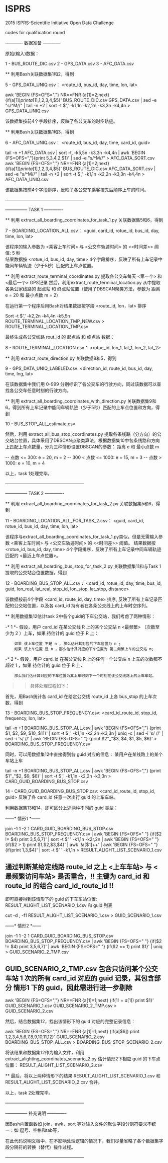 # ISPRS

2015 ISPRS-Scientific Initiative Open Data Challenge 

codes for qualification round


———— 数据准备 ————

原始(输入)数据： 

1 - BUS_ROUTE_DIC.csv 
2 - GPS_DATA.csv
3 - AFC_DATA.csv 

** 利用Bash关联数据集1和2，得到

5 - GPS_DATA_UNIQ.csv： <route_id, bus_id, day, time, lon, lat>

awk 'BEGIN {FS=OFS=","} NR==FNR {a[$1]=$2;next} {if(a[$1]) print a[$1],$1,$2,$3,$4,$5}' BUS_ROUTE_DIC.csv GPS_DATA.csv | sed -e "s/^M//" | tail -n +2 | sort -t $',' -k1,1n -k2,2n -k3,3n -k4,4n > GPS_DATA_UNIQ.csv 

该数据集按前4个字段排序，反映了各公交车的时空轨迹。


** 利用Bash关联数据集1和3，得到

6 - AFC_DATA_UNIQ.csv： <route_id, bus_id, day, time, card_id, guid>

tail -n +1 AFC_DATA.csv | sort -t, -k5,5n -k3,3n -k4,4n | awk 'BEGIN {FS=OFS=","}{print $5,$3,$4,$2,$1}' | sed -e "s/^M//" > AFC_DATA_SORT.csv
awk 'BEGIN {FS=OFS=","} NR==FNR {a[$1]=$2;next} {if(a[$1]) print a[$1],$1,$2,$3,$4,$5}' BUS_ROUTE_DIC.csv AFC_DATA_SORT.csv | sed -e "s/^M//" | tail -n +2 | sort -t $',' -k1,1n -k2,2n -k3,3n -k4,4n > AFC_DATA_UNIQ.csv

该数据集按前4个字段排序，反映了各公交车乘客按先后顺序上车的时间。

——————————————————


————— TASK 1 ————-

** 利用 extract_all_boarding_coordinates_for_task_1.py 关联数据集5和6，得到

7 - BOARDING_LOCATION_ALL.csv： <guid, card_id, rotue_id, bus_id, day, time, lon, lat>

该程序的输入参数为 <乘客上车时间> 与 <公交车轨迹时间> 的 <<时间差>> 阈值: 5 秒  
结果数据按 <rotue_id, bus_id, day, time> 4个字段排序，反映了所有上车记录中能同车辆轨迹（少于5秒）匹配的上车点位置。


** 利用 extract_route_terminal_coordinates.py 提取各公交车每天 <第一个> 和 <最后一个> GPS记录
然后，利用extract_route_terminal_location.py 从中提取各条公家线路的 起点站 和 终点站位置（使用了DBSCAN聚类方法，参数为 距离 e = 20 和 最小点数 m = 2）

在运行第一个程序后用Bash对结果数据按字段 <route_id, lon，lat> 排序

Sort -t $',' -k2,2n -k4,4n -k5,5n ROUTE_TERMINAL_LOCATION_TMP_NEW.csv > ROUTE_TERMINAL_LOCATION_TMP.csv

最终生成各公交线路 rout_id 的 起点站 和 终点站 数据：

8 - ROUTE_TERMINAL_LOCATION.csv： <rotue_id, lon_1, lat_1, lon_2, lat_2>


** 利用 extract_route_direction.py 关联数据8和5，得到

9 - GPS_DATA_UNIQ_LABELED.csv: <direction_id, route_id, bus_id, day, time, lng, lat>

在该数据集中我们用 0-999 分别标识了各公交车的行驶方向，同过该数据可以查找各公交车任意时刻的行驶方向。


** 利用 extract_all_boarding_coordinates_with_direction.py 关联数据集9和6，得到所有上车记录中能同车辆轨迹（少于5秒）匹配的上车点位置和方向，得到

10 - BUS_STOP_ALL_estimate.csv

然后，利用 extract_all_bus_stop_coordinates.py 提取各条线路（分方向）的公交站台位置，具体采用了DBSCAN点聚类算法，根据数据集10中各条线路和方向上匹配上车点数量，分为三种情形设置DBSCAN的参数： 距离 e 和 最小点数 m

-- 点数 <= 300: e = 20, m = 2
-- 300 < 点数 <= 1000: e = 15, m = 3
-- 点数 > 1000: e = 10, m = 4

以上，task 1处理完毕。

——————————————————

————— TASK 2 ————-

** 利用 extract_all_boarding_coordinates_for_task_2.py 关联数据集5和6，得到

11 - BOARDING_LOCATION_ALL_FOR_TASK_2.csv： <guid, card_id, rotue_id, bus_id, day, time, lon, lat>

该程序与extract_all_boarding_coordinates_for_task_1.py类似，但是无需输入参数 <乘客上车时间> 与 <公交车轨迹时间> 的 <<时间差>> 阈值。 结果数据按 <rotue_id, bus_id, day, time> 4个字段排序，反映了所有上车记录中同车辆轨迹匹配的 <最近上车点位置>。


** 利用 extract_all_boarding_bus_stop_for_task_2.py 关联数据集11和与Task 1提取的公交站台位置数据，得到

12 - BOARDING_BUS_STOP_ALL.csv： <card_id, rotue_id, day, time, bus_id, guid, lon_real, lat_real, stop_id, lon_stop, lat_stop, distance>

该数据按前4个字段 <card_id, route_id, day, time> 排序, 反映了所有上车记录匹配的公交站位置，以及各 card_id 持有者在各条公交线上的上车时空序列。


** 利用数据集12估计task 2中各个guid的下车公交站，我们考虑了两种情形：

-* 1 *- 假设，用户 card_id 在某公交线 R 上的某个公交站 n <最频繁> （次数至少为 2 ）上车，如果 待估计的 guid 位于 R 上：
            
        如果 该上车位置 不是 n , 那么估计其对应的下车位置为 n ; 
        如果 该上车位置 是 n ，那么估计其对应的下车位置为 第二频繁上车的公交站 m;

-* 2 *- 假设，用户 card_id 在某公交线 R 上的任何一个公交站 n 上车的次数都不超过 1 ，如果 待估计的 guid 位于 R 上，

        那么我们估计其对应的下车位置为其上车时刻下一个时刻在该公交线路上的上车车站。


>> 具体处理过程如下：

首先，用Bash统计各 card_id 在给定公交线 route_id 上各 bus_stop 的上车次数，得到

13 - BOARDING_BUS_STOP_FREQUENCY.csv: <card_id_route_id, stop_id, frequency, lon, lat>

tail -n +1 BOARDING_BUS_STOP_ALL.csv | awk 'BEGIN {FS=OFS=","} {print $1, $2, $9, $10, $11}' | sort -t $',' -k1,1n -k2,2n -k3,3n | uniq -c | sed -i 's/     //' | sed -i 's/      //' | awk 'BEGIN {FS=OFS=" "} {print $2"_"$3, $4, $1, $5, $6}' > BOARDING_BUS_STOP_FREQUENCY.csv

同时，可以用数据集12中直接得到各 guid 对应的信息： 某用户在某线路上的某个车站上车

tail -n +1 BOARDING_BUS_STOP_ALL.csv | awk 'BEGIN {FS=OFS=","} {print $1"_"$2, $9, $6}' | sort -t $',' -k1,1n -k2,2n -k3,3n > CARD_GUID_BOARDING_BUS_STOP.csv

14 - CARD_GUID_BOARDING_BUS_STOP.csv: <card_id_route_id, stop_id, guid> 反映了各 card_id 任意一次出行 guid 的上车车站。

利用数据集13和14，即可区分上述两种不同的 guid 类型：


——* 情形1 *——
 
join -1 1 -2 1 CARD_GUID_BOARDING_BUS_STOP.csv BOARDING_BUS_STOP_FREQUENCY.csv | awk 'BEGIN {FS=OFS=" "} {if($2 != $4) print $3,$5,$6,$7}' | sort -t $' ' -k1,1n -k2r,2n | awk 'BEGIN {FS=OFS=" "} {if($2 > 1) print $1,$2,$3,$4}' | awk '!a[$1]++' | awk 'BEGIN {FS=OFS=" "} {if(print $1,$3,$4}' | sort -t $' ' -k1,1n > RESULT_ALIGHT_LIST_SCENARIO_1.csv

## 通过判断某给定线路 route_id 之上 <上车车站> 与 <最频繁访问车站> 是否重合，!! 主键为 card_id 和 route_id 的组合 card_id_route_id !!

即可直接得到该情形下的 guid 的下车车站位置: RESULT_ALIGHT_LIST_SCENARIO_1.csv 和 guid 列表

cut -d , -f1 RESULT_ALIGHT_LIST_SCENARIO_1.csv > GUID_SCENARIO_1.csv


——* 情形2 *——

join -1 1 -2 1 CARD_GUID_BOARDING_BUS_STOP.csv BOARDING_BUS_STOP_FREQUENCY.csv | awk 'BEGIN {FS=OFS=" "} {if($2 != $4) print $3,$5,$6,$7}'  | awk 'BEGIN {FS=OFS=" "} {if($2 == 1) print $1}' | uniq > GUID_SCENARIO_2_TMP.csv

## GUID_SCENARIO_2_TMP.csv 包含只访问某个公交车站 1 次的所有 card_id 对应的 guid 记录，其包含部分 情形1 下的 guid，因此需进行进一步剔除

awk 'BEGIN {FS=OFS=","} NR==FNR {a[$1]=$1;next} {if($1 != a[$1]) print $1}' GUID_SCENARIO_1.csv GUID_SCENARIO_2_TMP.csv > GUID_SCENARIO_2.csv

然后，结合数据集12，找出该情形下的 guid 对应的完整记录信息：

awk 'BEGIN {FS=OFS=","} NR==FNR {a[$1]=$1;next} {if(a[$6]) print $1,$2,$3,$4,$5,$6,$7,$8,$9,$10,$11,$12}' GUID_SCENARIO_2.csv BOARDING_BUS_STOP_ALL.csv > BOARDING_BUS_STOP_SCENARIO_2.csv

将该结果和数据集12作为输入文件，利用 extract_alighting_coordinates_scenario_2.py 估计情形2下相应 guid 的下车点位置： RESULT_ALIGHT_LIST_SCENARIO_2.csv


** 最后，将以上两种情形下的结果 RESULT_ALIGHT_LIST_SCENARIO_1.csv 和 RESULT_ALIGHT_LIST_SCENARIO_2.csv 合并。

以上，task 2处理完毕。

——————————————————


————— 补充说明 ————-

因Bash内置函数如 join，awk，sort 等对输入文件的默认字段分割符要求不统一：如 逗号、空格和tab等，

在此代码说明文档中，在不影响处理逻辑的情况下，我们尽量省略了各个数据集字段分隔符的转换（替代）操作过程。

——————————————————
